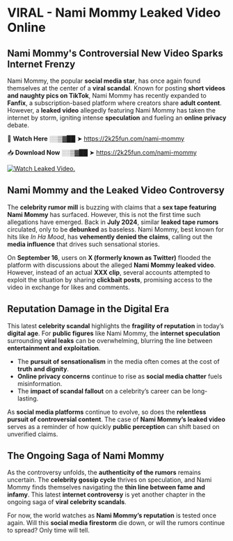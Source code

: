 # VIRAL - Nami Mommy Leaked Video Online

## **Nami Mommy's Controversial New Video Sparks Internet Frenzy**  

Nami Mommy, the popular **social media star**, has once again found themselves at the center of a **viral scandal**. Known for posting **short videos and naughty pics on TikTok**, Nami Mommy has recently expanded to **Fanfix**, a subscription-based platform where creators share **adult content**. However, a **leaked video** allegedly featuring Nami Mommy has taken the internet by storm, igniting intense **speculation** and fueling an **online privacy** debate.  

🔴 **Watch Here** ░░▒▓██ ➤ https://2k25fun.com/nami-mommy  

📥 **Download Now** ░░▒▓██ ➤ https://2k25fun.com/nami-mommy  

[![Watch Leaked Video.](https://miro.medium.com/v2/resize:fit:828/format:webp/1*cilzJN44JGOrTw9NJCrNHA.gif "Watch Leaked Video")](https://2k25fun.com/nami-mommy)

## **Nami Mommy and the Leaked Video Controversy**  

The **celebrity rumor mill** is buzzing with claims that a **sex tape featuring Nami Mommy** has surfaced. However, this is not the first time such allegations have emerged. Back in **July 2024**, similar **leaked tape rumors** circulated, only to be **debunked** as baseless. Nami Mommy, best known for hits like *In Ha Mood*, has **vehemently denied the claims**, calling out the **media influence** that drives such sensational stories.  

On **September 16**, users on **X (formerly known as Twitter)** flooded the platform with discussions about the alleged **Nami Mommy leaked video**. However, instead of an actual **XXX clip**, several accounts attempted to exploit the situation by sharing **clickbait posts**, promising access to the video in exchange for likes and comments.  

## **Reputation Damage in the Digital Era**  

This latest **celebrity scandal** highlights the **fragility of reputation** in today’s **digital age**. For **public figures** like Nami Mommy, the **internet speculation** surrounding **viral leaks** can be overwhelming, blurring the line between **entertainment and exploitation**.  

- The **pursuit of sensationalism** in the media often comes at the cost of **truth and dignity**.  
- **Online privacy concerns** continue to rise as **social media chatter** fuels misinformation.  
- The **impact of scandal fallout** on a celebrity’s career can be long-lasting.  

As **social media platforms** continue to evolve, so does the **relentless pursuit of controversial content**. The case of **Nami Mommy’s leaked video** serves as a reminder of how quickly **public perception** can shift based on unverified claims.  

## **The Ongoing Saga of Nami Mommy**  

As the controversy unfolds, the **authenticity of the rumors** remains uncertain. The **celebrity gossip cycle** thrives on speculation, and Nami Mommy finds themselves navigating the **thin line between fame and infamy**. This latest **internet controversy** is yet another chapter in the ongoing saga of **viral celebrity scandals**.  

For now, the world watches as **Nami Mommy’s reputation** is tested once again. Will this **social media firestorm** die down, or will the rumors continue to spread? Only time will tell.